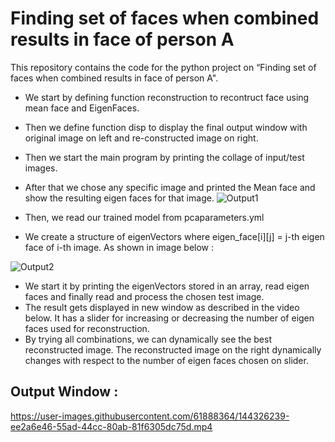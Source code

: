 # Finding set of faces when combined results in face of person A
This repository contains the code for the python project on “Finding set of faces when combined results in face of person A". 
- We start by defining function reconstruction to recontruct face using mean face and EigenFaces. 
- Then we define function disp to display the final output window with original image on left and re-constructed image on right. 
- Then we start the main program by printing the collage of input/test images.
- After that we chose any specific image and printed the Mean face and show the resulting eigen faces for that image. ![Output1](https://user-images.githubusercontent.com/61888364/144326594-3083dd44-003c-468c-bcc8-eaaa5faa8ed0.PNG)

- Then, we read our trained model from pcaparameters.yml
- We create a structure of eigenVectors where eigen_face[i][j] = j-th eigen face of i-th image. As shown in image below : 

![Output2](https://user-images.githubusercontent.com/61888364/144326381-e631a083-ac33-4c29-b278-1b6ec0508db5.PNG)

- We start it by printing the eigenVectors stored in an array, read eigen faces and finally read and process the chosen test image.
- The result gets displayed in new window as described in the video below. It has a slider for increasing or decreasing the number of eigen faces used for reconstruction. 
- By trying all combinations, we can dynamically see the best reconstructed image. The reconstructed image on the right dynamically changes with respect to the number of eigen faces chosen on slider.

## Output Window :
https://user-images.githubusercontent.com/61888364/144326239-ee2a6e46-55ad-44cc-80ab-81f6305dc75d.mp4
